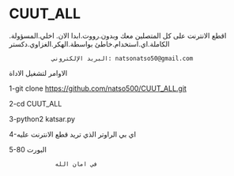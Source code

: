 # CUUT_ALL
اقطع الانترنت على كل المتصلين معك 
وبدون.رووت.ابدا الان. اخلي.المسؤولة. الكاملة.اي.استخدام.خاطئ
بواسطة.الهكر.الغزاوي.دكستر
     
                البريد الإلكتروني: natsonatso50@gmail.com
الاوامر لتشغيل الاداة
 

1-git clone https://github.com/natso500/CUUT_ALL.git


2-cd CUUT_ALL


3-python2 katsar.py


4-اي بي الراوتر الذي تريد قطع الانترنت عليه 


5-80 البورت 




                 في امان الله

